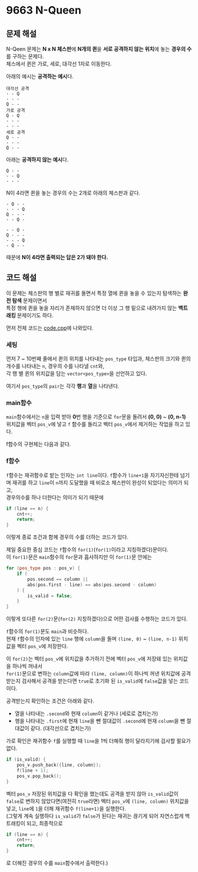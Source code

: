 # 9663 N-Queen

## 문제 해설

N-Qeen 문제는 **N x N 체스판**에 **N개의 퀸**을 **서로 공격하지 않는 위치**에 놓는 **경우의 수**를 구하는 문제다.  
체스에서 퀸은 가로, 세로, 대각선 1자로 이동한다.

아래의 예시는 **공격하는 예시**다.  
```
대각선 공격
- - Q
- - -
Q - -
가로 공격
Q - Q
- - -
- - -
세로 공격
Q - -
- - -
Q - -
```

아래는 **공격하지 않는 예시**다.
```
Q - -
- - Q
- - -
```

N이 4라면 퀸을 놓는 경우의 수는 2개로 아래의 체스판과 같다.

```
- Q - - 
- - - Q
Q - - - 
- - Q -
```

```
- - Q - 
Q - - -
- - - Q 
- Q - -
```
때문에 **N이 4라면 출력되는 답은 2가 돼야 한다.**

## 코드 해설

이 문제는 체스판의 행 별로 재귀를 돌면서 특정 열에 퀸을 놓을 수 있는지 탐색하는 **완전 탐색** 문제이면서  
특정 행에 퀸을 놓을 자리가 존재하지 않으면 더 이상 그 행 밑으로 내려가지 않는 **백트래킹** 문제이기도 하다.

먼저 전체 코드는 [code.cpp](./code.cpp)에 나와있다.

### 세팅

먼저 7 ~ 10번째 줄에서 퀸의 위치를 나타내는 `pos_type` 타입과, 체스판의 크기와 퀸의 개수를 나타내는 `n`, 경우의 수를 나타낼 `cnt`와,  
각 행 별 퀸의 위치값을 담는 `vector<pos_type>`을 선언하고 있다.

여기서 `pos_type`의 `pair`는 각각 **행**과 **열**을 나타낸다.

### main함수
`main`함수에서는 `n`을 입력 받아 **0**번 행을 기준으로 `for`문을 돌려서 **(0, 0)** ~ **(0, n-1)** 위치값을 벡터 `pos_v`에 넣고 `f` 함수를 돌리고 벡터 `pos_v`에서 제거하는 작업을 하고 있다.

f함수의 구현체는 다음과 같다.
### f함수
`f`함수는 재귀함수로 밭는 인자는 `int line`이다.
`f`함수가 `line+1`을 자기자신한테 넘기며 재귀를 하고 `line`이 `n`까지 도달했을 때 비로소 체스판이 완성이 되었다는 의미가 되고,  
경우의수를 하나 더한다는 의미가 되기 때문에
```c++
if (line == n) {
    cnt++;
    return;
}
```
이렇게 종료 조건과 함께 경우의 수를 더하는 코드가 있다.

제일 중요한 중심 코드는 `f`함수의 `for(1)`(`for(1)`이라고 지칭하겠다)문이다.  
이 `for(1)`문은 `main`함수의 `for`문과 흡사하지만 이 `for(1)`문 안에는
```c++
for (pos_type pos : pos_v) {
    if (
        pos.second == column ||
        abs(pos.first - line) == abs(pos.second - column)
    ) {
        is_valid = false;
    }
}
```
이렇게 또다른 `for(2)`문(`for(2)` 지칭하겠다)으로 어떤 검사를 수행하는 코드가 있다.  


`f`함수의 `for(1)`문도 `main`과 비슷하다.  
현재 `f`함수의 인자에 있는 `line` 행에 `column`을 돌며 `(line, 0)` ~ `(line, n-1)` 위치값을 벡터 `pos_v`에 저장한다.

이 `for(2)`는 벡터 `pos_v`에 위치값을 추가하기 전에 벡터 `pos_v`에 저장돼 있는 위치값을 하나씩 꺼내서  
`for(1)`문으로 변하는 `column`값에 따라 `(line, column)`이 하나씩 꺼낸 위치값에 공격받는지 검사해서 공격을 받는다면 `true`로 초기화 된 `is_valid`에 `false`값을 넣는 코드이다.  

공격받는지 확인하는 조건은 아래와 같다.
- 열을 나타내는 `.second`와 현재 `column`이 같거나 (세로로 겹치는가)
- 행을 나타내는 `.first`에 현재 `line`을 뺀 절대값이 `.second`에 현재 `column`을 뺀 절대값이 같다. (대각선으로 겹치는가)

가로 확인은 재귀함수 `f`를 실행할 때 `line`을 1씩 더해줘 행이 달라지기에 검사할 필요가 없다.

```c++
if (is_valid) {
    pos_v.push_back({line, column});
    f(line + 1);
    pos_v.pop_back();
}
```
벡터 `pos_v` 저장된 위치값을 다 확인을 했는데도 공격을 받지 않아 `is_valid`값이 `false`로 변하지 않았다면(여전히 `true`라면) 벡터 `pos_v`에 `(line, column)` 위치값을 넣고, `line`에 `1`을 더해 재귀함수 `f(line+1)`을 실행한다.  
(그렇게 계속 실행하다 `is_valid`가 `false`가 된다는 재귀는 끊기게 되어 자연스럽게 백트래킹이 되고, 최종적으로 
```c++
if (line == n) {
    cnt++;
    return;
}
```
로 더해진 경우의 수를 `main`함수에서 출력한다.)